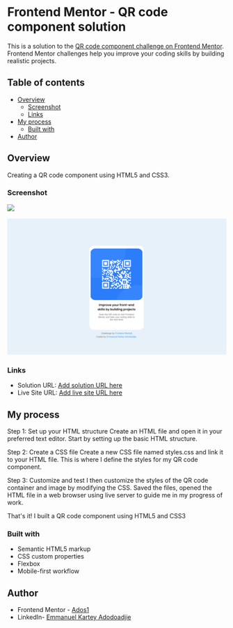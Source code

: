 # Frontend Mentor - QR code component solution

This is a solution to the [QR code component challenge on Frontend Mentor](https://www.frontendmentor.io/challenges/qr-code-component-iux_sIO_H). Frontend Mentor challenges help you improve your coding skills by building realistic projects.

## Table of contents

- [Overview](#overview)
  - [Screenshot](#screenshot)
  - [Links](#links)
- [My process](#my-process)
  - [Built with](#built-with)
- [Author](#author)

## Overview

Creating a QR code component using HTML5 and CSS3.

### Screenshot

![](./screenshot.jpg)

<img src="./images/qr%20code%20component%20site.png">

### Links

- Solution URL: [Add solution URL here](https://github.com/Ados1/QR-code-component.git)
- Live Site URL: [Add live site URL here](https://ados1.github.io/QR-code-component/)

## My process

Step 1:
Set up your HTML structure
Create an HTML file and open it in your preferred text editor. Start by setting up the basic HTML structure.

Step 2:
Create a CSS file
Create a new CSS file named styles.css and link it to your HTML file. This is where I define the styles for my QR code component.

Step 3:
Customize and test
I then customize the styles of the QR code container and image by modifying the CSS.
Saved the files, opened the HTML file in a web browser using live server to guide me in my progress of work.

That's it! I built a QR code component using HTML5 and CSS3

### Built with

- Semantic HTML5 markup
- CSS custom properties
- Flexbox
- Mobile-first workflow

## Author

- Frontend Mentor - [Ados1](https://www.frontendmentor.io/profile/Ados1)
- LinkedIn- [Emmanuel Kartey Adodoadjie](https://www.linkedin.com/in/emmanuel-adodoadjie)
